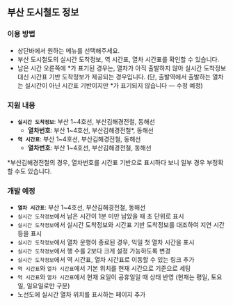## 부산 도시철도 정보

### 이용 방법
* 상단바에서 원하는 메뉴를 선택해주세요.
* 부산 도시철도의 실시간 도착정보, 역 시간표, 열차 시간표를 확인할 수 있습니다.
* 남은 시간 오른쪽에 &ast;가 표기된 경우는, 열차가 아직 출발하지 않아 실시간 도착정보 대신 시간표 기반 도착정보가 제공되는 경우입니다.
  (단, 출발역에서 출발하는 열차는 실시간이 아닌 시간표 기반이지만 &ast;가 표기되지 않습니다 — 수정 예정)

### 지원 내용
* **`실시간 도착정보`**: 부산 1~4호선, 부산김해경전철, 동해선
  * **열차번호**: 부산 1~4호선, 부산김해경전철*, 동해선
* **`역 시간표`**: 부산 1~4호선, 부산김해경전철, 동해선
  * **열차번호**: 부산 1~4호선, 부산김해경전철, 동해선

*부산김해경전철의 경우, 열차번호를 시간표 기반으로 표시하다 보니 일부 경우 부정확할 수도 있습니다.

### 개발 예정
* **`열차 시간표`**: 부산 1~4호선, 부산김해경전철, 동해선
* `실시간 도착정보`에서 남은 시간이 1분 미만 남았을 때 초 단위로 표시
* `실시간 도착정보`에서 실시간 도착정보와 시간표 기반 도착정보를 대조하여 지연 시간 등을 표시
* `실시간 도착정보`에서 열차 운행이 종료된 경우, 익일 첫 열차 시간을 표시
* `실시간 도착정보`에서 행 수를 2보다 크게 설정 가능하도록 변경
* `실시간 도착정보`에서 역 시간표, 열차 시간표로 이동할 수 있는 링크 추가
* `역 시간표`와 `열차 시간표`에서 기본 위치를 현재 시간으로 기준으로 세팅
* `역 시간표`와 `열차 시간표`에서 현재 요일이 공휴일일 때 상태 반영 (현재는 평일, 토요일, 일요일로만 구분)
* 노선도에 실시간 열차 위치를 표시하는 페이지 추가